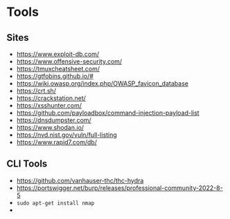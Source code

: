 # Tools

## Sites

- https://www.exploit-db.com/
- https://www.offensive-security.com/
- https://tmuxcheatsheet.com/
- https://gtfobins.github.io/#
- https://wiki.owasp.org/index.php/OWASP_favicon_database
- https://crt.sh/
- https://crackstation.net/
- https://xsshunter.com/
- https://github.com/payloadbox/command-injection-payload-list
- https://dnsdumpster.com/
- https://www.shodan.io/
- https://nvd.nist.gov/vuln/full-listing
- https://www.rapid7.com/db/

## CLI Tools

- https://github.com/vanhauser-thc/thc-hydra
- https://portswigger.net/burp/releases/professional-community-2022-8-5
- `sudo apt-get install nmap`
- 
